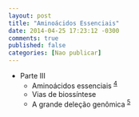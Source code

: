 ```yaml
---
layout: post
title: "Aminoácidos Essenciais"
date: 2014-04-25 17:23:12 -0300
comments: true
published: false
categories: [Nao publicar]
---
```


+ Parte III
  + Aminoácidos essenciais <sup>[4](http://jn.nutrition.org/content/130/7/1835S.full)</sup>
  + Vias de biossíntese
  + A grande deleção genômica <sup>[5](http://www.biomedcentral.com/1471-2164/12/S4/S2)</sup>


